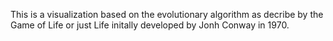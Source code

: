 This is a visualization based on the evolutionary algorithm as decribe by the Game of Life or just Life initally developed by Jonh Conway in 1970. 
